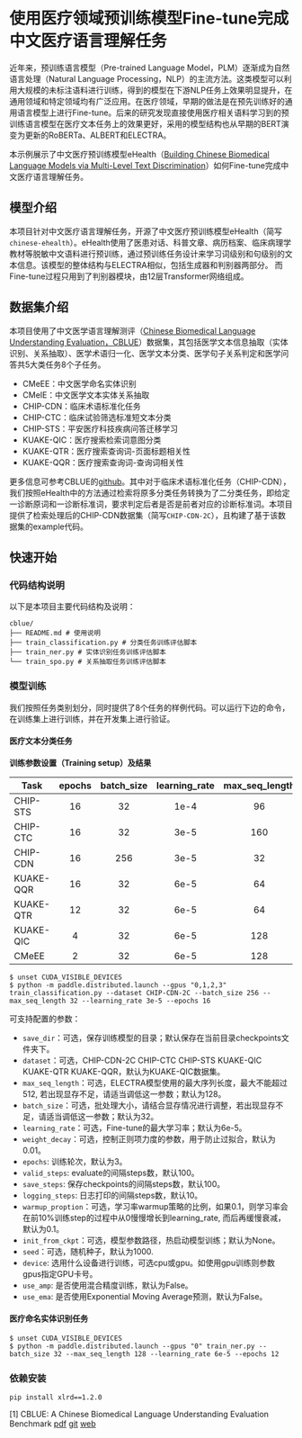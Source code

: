 # 使用医疗领域预训练模型Fine-tune完成中文医疗语言理解任务

近年来，预训练语言模型（Pre-trained Language Model，PLM）逐渐成为自然语言处理（Natural Language Processing，NLP）的主流方法。这类模型可以利用大规模的未标注语料进行训练，得到的模型在下游NLP任务上效果明显提升，在通用领域和特定领域均有广泛应用。在医疗领域，早期的做法是在预先训练好的通用语言模型上进行Fine-tune。后来的研究发现直接使用医疗相关语料学习到的预训练语言模型在医疗文本任务上的效果更好，采用的模型结构也从早期的BERT演变为更新的RoBERTa、ALBERT和ELECTRA。

本示例展示了中文医疗预训练模型eHealth（[Building Chinese Biomedical Language Models via Multi-Level Text Discrimination](https://arxiv.org/abs/2110.07244)）如何Fine-tune完成中文医疗语言理解任务。

## 模型介绍

本项目针对中文医疗语言理解任务，开源了中文医疗预训练模型eHealth（简写`chinese-ehealth`）。eHealth使用了医患对话、科普文章、病历档案、临床病理学教材等脱敏中文语料进行预训练，通过预训练任务设计来学习词级别和句级别的文本信息。该模型的整体结构与ELECTRA相似，包括生成器和判别器两部分。 而Fine-tune过程只用到了判别器模块，由12层Transformer网络组成。

## 数据集介绍

本项目使用了中文医学语言理解测评（[Chinese Biomedical Language Understanding Evaluation，CBLUE](https://github.com/CBLUEbenchmark/CBLUE)）数据集，其包括医学文本信息抽取（实体识别、关系抽取）、医学术语归一化、医学文本分类、医学句子关系判定和医学问答共5大类任务8个子任务。

* CMeEE：中文医学命名实体识别
* CMeIE：中文医学文本实体关系抽取
* CHIP-CDN：临床术语标准化任务
* CHIP-CTC：临床试验筛选标准短文本分类
* CHIP-STS：平安医疗科技疾病问答迁移学习
* KUAKE-QIC：医疗搜索检索词意图分类
* KUAKE-QTR：医疗搜索查询词-页面标题相关性
* KUAKE-QQR：医疗搜索查询词-查询词相关性

更多信息可参考CBLUE的[github](https://github.com/CBLUEbenchmark/CBLUE/blob/main/README_ZH.md)。其中对于临床术语标准化任务（CHIP-CDN），我们按照eHealth中的方法通过检索将原多分类任务转换为了二分类任务，即给定一诊断原词和一诊断标准词，要求判定后者是否是前者对应的诊断标准词。本项目提供了检索处理后的CHIP-CDN数据集（简写`CHIP-CDN-2C`），且构建了基于该数据集的example代码。

## 快速开始

### 代码结构说明

以下是本项目主要代码结构及说明：

```text
cblue/
├── README.md # 使用说明
├── train_classification.py # 分类任务训练评估脚本
├── train_ner.py # 实体识别任务训练评估脚本
└── train_spo.py # 关系抽取任务训练评估脚本
```

### 模型训练

我们按照任务类别划分，同时提供了8个任务的样例代码。可以运行下边的命令，在训练集上进行训练，并在开发集上进行验证。

#### 医疗文本分类任务

**训练参数设置（Training setup）及结果**

| Task      | epochs | batch_size | learning_rate | max_seq_length | results |
| --------- | :----: | :--------: | :-----------: | :------------: | :-----: |
| CHIP-STS  |   16   |     32     |      1e-4     |       96       | 0.88550 |
| CHIP-CTC  |   16   |     32     |      3e-5     |      160       | 0.82790 |
| CHIP-CDN  |   16   |    256     |      3e-5     |       32       | 0.76979 |
| KUAKE-QQR |   16   |     32     |      6e-5     |       64       | 0.82364 |
| KUAKE-QTR |   12   |     32     |      6e-5     |       64       | 0.69653 |
| KUAKE-QIC |    4   |     32     |      6e-5     |      128       | 0.81176 |
| CMeEE     |    2   |     32     |      6e-5     |      128       | 0.66167 |

```shell
$ unset CUDA_VISIBLE_DEVICES
$ python -m paddle.distributed.launch --gpus "0,1,2,3" train_classification.py --dataset CHIP-CDN-2C --batch_size 256 --max_seq_length 32 --learning_rate 3e-5 --epochs 16
```

可支持配置的参数：

* `save_dir`：可选，保存训练模型的目录；默认保存在当前目录checkpoints文件夹下。
* `dataset`：可选，CHIP-CDN-2C CHIP-CTC CHIP-STS KUAKE-QIC KUAKE-QTR KUAKE-QQR，默认为KUAKE-QIC数据集。
* `max_seq_length`：可选，ELECTRA模型使用的最大序列长度，最大不能超过512, 若出现显存不足，请适当调低这一参数；默认为128。
* `batch_size`：可选，批处理大小，请结合显存情况进行调整，若出现显存不足，请适当调低这一参数；默认为32。
* `learning_rate`：可选，Fine-tune的最大学习率；默认为6e-5。
* `weight_decay`：可选，控制正则项力度的参数，用于防止过拟合，默认为0.01。
* `epochs`: 训练轮次，默认为3。
* `valid_steps`: evaluate的间隔steps数，默认100。
* `save_steps`: 保存checkpoints的间隔steps数，默认100。
* `logging_steps`: 日志打印的间隔steps数，默认10。
* `warmup_proption`：可选，学习率warmup策略的比例，如果0.1，则学习率会在前10%训练step的过程中从0慢慢增长到learning_rate, 而后再缓慢衰减，默认为0.1。
* `init_from_ckpt`：可选，模型参数路径，热启动模型训练；默认为None。
* `seed`：可选，随机种子，默认为1000.
* `device`: 选用什么设备进行训练，可选cpu或gpu。如使用gpu训练则参数gpus指定GPU卡号。
* `use_amp`: 是否使用混合精度训练，默认为False。
* `use_ema`: 是否使用Exponential Moving Average预测，默认为False。

#### 医疗命名实体识别任务

```shell
$ unset CUDA_VISIBLE_DEVICES
$ python -m paddle.distributed.launch --gpus "0" train_ner.py --batch_size 32 --max_seq_length 128 --learning_rate 6e-5 --epochs 12
```

### 依赖安装

```shell
pip install xlrd==1.2.0
```

[1] CBLUE: A Chinese Biomedical Language Understanding Evaluation Benchmark [pdf](https://arxiv.org/abs/2106.08087) [git](https://github.com/CBLUEbenchmark/CBLUE) [web](https://tianchi.aliyun.com/specials/promotion/2021chinesemedicalnlpleaderboardchallenge)
